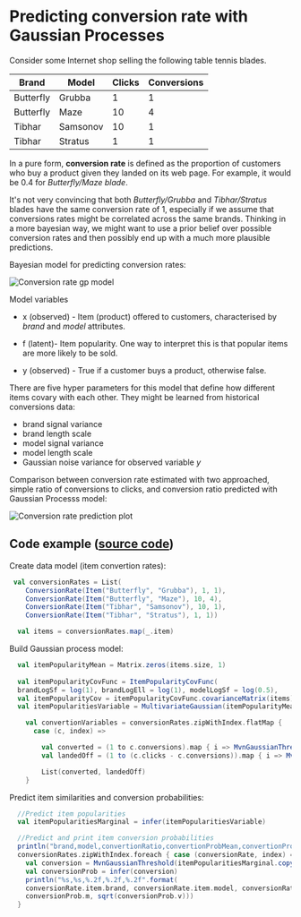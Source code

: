 # Predicting conversion rate with Gaussian Processes

Consider some Internet shop selling the following table tennis blades.

| Brand       | Model       | Clicks  | Conversions|
|-------------|-------------| --------|------------|
| Butterfly   | Grubba      |1        |1           |
| Butterfly   | Maze        |10       |4           |
| Tibhar      | Samsonov    |10       |1           |
| Tibhar      | Stratus     |1        |1           |

In a pure form, **conversion rate** is defined as the proportion of customers who buy a product given they landed on its web page. For example, it would be 0.4 for *Butterfly/Maze blade*. 

It's not very convincing  that both *Butterfly/Grubba* and *Tibhar/Stratus* blades have the same conversion rate of 1, especially if we assume that conversions rates might be correlated across the same brands. Thinking in a more bayesian way, we might want to use a prior belief over possible conversion rates and then possibly end up with a much more plausible predictions.

Bayesian model for predicting conversion rates:

![Conversion rate gp model](https://raw.github.com/danielkorzekwa/bayes-scala/master/doc/dsl_examples/conversionrate/conversion_rate_gp_model.png "Convertion rate gp model")

Model variables
* x (observed) - Item (product) offered to customers, characterised by *brand* and *model* attributes.

* f (latent)- Item popularity. One way to interpret this is that popular items are more likely to be sold.

* y (observed) - True if a customer buys a product, otherwise false.  

There are five hyper parameters for this model that define how different items covary with each other. They might be learned from historical conversions data: 
* brand signal variance
* brand length scale
* model signal variance
* model length scale
* Gaussian noise variance for observed variable *y*
  
Comparison between conversion rate estimated with two approached, simple ratio of conversions to clicks, and conversion ratio predicted with Gaussian Processs model:
   
![Conversion rate prediction plot](https://raw.github.com/danielkorzekwa/bayes-scala/master/doc/dsl_examples/conversionrate/conversion_rate_prediction_plot.png "Conversion rate prediction plot")

## Code example ([source code](https://github.com/danielkorzekwa/bayes-scala/blob/master/src/test/scala/dk/bayes/dsl/demo/conversionrate/ConversionRateTest.scala))
 
Create data model (item convertion rates):

```scala
 val conversionRates = List(
    ConversionRate(Item("Butterfly", "Grubba"), 1, 1),
    ConversionRate(Item("Butterfly", "Maze"), 10, 4),
    ConversionRate(Item("Tibhar", "Samsonov"), 10, 1),
    ConversionRate(Item("Tibhar", "Stratus"), 1, 1))

  val items = conversionRates.map(_.item)
```

Build Gaussian process model:


```scala
  val itemPopularityMean = Matrix.zeros(items.size, 1)
  
  val itemPopularityCovFunc = ItemPopularityCovFunc(
  brandLogSf = log(1), brandLogEll = log(1), modelLogSf = log(0.5),     modelLogEll = log(1))
  val itemPopularityCov = itemPopularityCovFunc.covarianceMatrix(items)
  val itemPopularitiesVariable = MultivariateGaussian(itemPopularityMean, itemPopularityCov)

    val convertionVariables = conversionRates.zipWithIndex.flatMap {
      case (c, index) =>

        val converted = (1 to c.conversions).map { i => MvnGaussianThreshold(itemPopularitiesVariable, index, exceeds = Some(true)) }
        val landedOff = (1 to (c.clicks - c.conversions)).map { i => MvnGaussianThreshold(itemPopularitiesVariable, index, exceeds = Some(false)) }

        List(converted, landedOff)
    }
```

Predict item similarities and conversion probabilities:


```scala  
  //Predict item popularities
  val itemPopularitiesMarginal = infer(itemPopularitiesVariable)

  //Predict and print item conversion probabilities
  println("brand,model,convertionRatio,convertionProbMean,convertionProbStdDev")
  conversionRates.zipWithIndex.foreach { case (conversionRate, index) =>
    val conversion = MvnGaussianThreshold(itemPopularitiesMarginal.copy(), index)
    val conversionProb = infer(conversion)
    println("%s,%s,%.2f,%.2f,%.2f".format(
    conversionRate.item.brand, conversionRate.item.model, conversionRate.conversions.toDouble / conversionRate.clicks,
    conversionProb.m, sqrt(conversionProb.v)))
  }
```